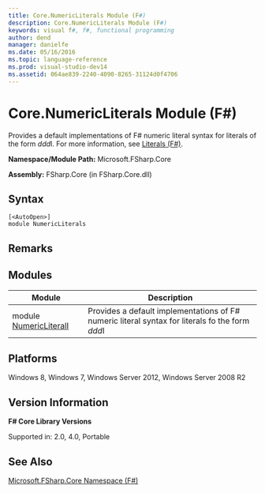 ```yaml
---
title: Core.NumericLiterals Module (F#)
description: Core.NumericLiterals Module (F#)
keywords: visual f#, f#, functional programming
author: dend
manager: danielfe
ms.date: 05/16/2016
ms.topic: language-reference
ms.prod: visual-studio-dev14
ms.assetid: 064ae839-2240-4090-8265-31124d0f4706 
---
```


# Core.NumericLiterals Module (F#)

Provides a default implementations of F# numeric literal syntax for literals of the form *ddd*I. For more information, see [Literals &#40;F&#35;&#41;](Literals-%5BFSharp%5D.md).

**Namespace/Module Path:** Microsoft.FSharp.Core

**Assembly:** FSharp.Core (in FSharp.Core.dll)


## Syntax

```
[<AutoOpen>]
module NumericLiterals
```

## Remarks

## Modules


|Module|Description|
|------|-----------|
|module [NumericLiteralI](http://msdn.microsoft.com/en-us/library/b9a8f507-395a-471f-b045-3f32cce57c15)|Provides a default implementations of F# numeric literal syntax for literals fo the form *ddd*I|

## Platforms
Windows 8, Windows 7, Windows Server 2012, Windows Server 2008 R2


## Version Information
**F# Core Library Versions**

Supported in: 2.0, 4.0, Portable




## See Also
[Microsoft.FSharp.Core Namespace &#40;F&#35;&#41;](Microsoft.FSharp.Core-Namespace-%5BFSharp%5D.md)

